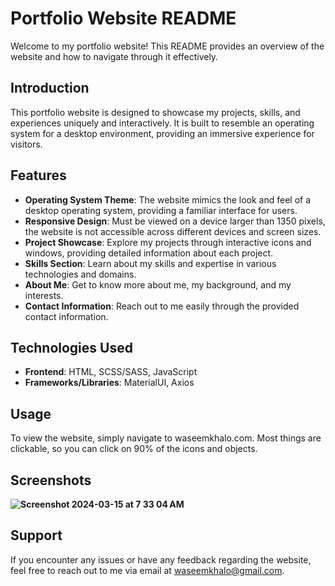# Portfolio Website README

Welcome to my portfolio website! This README provides an overview of the website and how to navigate through it effectively.

## Introduction
This portfolio website is designed to showcase my projects, skills, and experiences uniquely and interactively. It is built to resemble an operating system for a desktop environment, providing an immersive experience for visitors.

## Features
- **Operating System Theme**: The website mimics the look and feel of a desktop operating system, providing a familiar interface for users.
- **Responsive Design**: Must be viewed on a device larger than 1350 pixels, the website is not accessible across different devices and screen sizes.
- **Project Showcase**: Explore my projects through interactive icons and windows, providing detailed information about each project.
- **Skills Section**: Learn about my skills and expertise in various technologies and domains.
- **About Me**: Get to know more about me, my background, and my interests.
- **Contact Information**: Reach out to me easily through the provided contact information.

## Technologies Used
- **Frontend**: HTML, SCSS/SASS, JavaScript
- **Frameworks/Libraries**: MaterialUI, Axios 

## Usage
To view the website, simply navigate to waseemkhalo.com. Most things are clickable, so you can click on 90% of the icons and objects. 

## Screenshots
**![Screenshot 2024-03-15 at 7 33 04 AM](https://github.com/waseemkhalo/waseemkhaloOS/assets/19737225/074171bb-6983-418c-9a61-1e635263062b)**

## Support

If you encounter any issues or have any feedback regarding the website, feel free to reach out to me via email at waseemkhalo@gmail.com.



